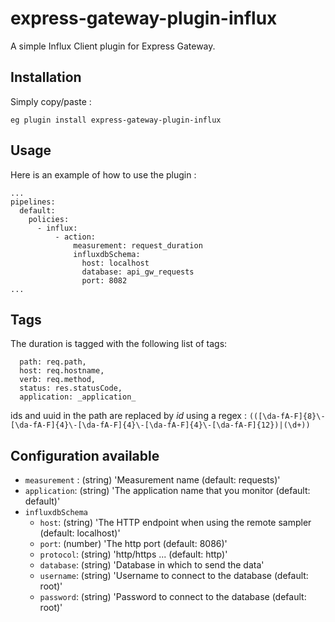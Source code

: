 # express-gateway-plugin-influx
A simple Influx Client plugin for Express Gateway.

## Installation

Simply copy/paste :

`eg plugin install express-gateway-plugin-influx`

## Usage

Here is an example of how to use the plugin :

```
...
pipelines:
  default:
    policies:
      - influx:
          - action:
              measurement: request_duration
              influxdbSchema:
                host: localhost
                database: api_gw_requests
                port: 8082
...
```
## Tags

The duration is tagged with the following list of tags:

      path: req.path,
      host: req.hostname,
      verb: req.method,
      status: res.statusCode,
      application: _application_

ids and uuid in the path are replaced by _id_ using a regex : `(([\da-fA-F]{8}\-[\da-fA-F]{4}\-[\da-fA-F]{4}\-[\da-fA-F]{4}\-[\da-fA-F]{12})|(\d+))`

## Configuration available

- `measurement` : (string) 'Measurement name (default: requests)'
- `application`: (string) 'The application name that you monitor (default: default)'
- `influxdbSchema`
    - `host`: (string) 'The HTTP endpoint when using the remote sampler (default: localhost)'
    - `port`: (number) 'The http port (default: 8086)'
    - `protocol`: (string) 'http/https ... (default: http)'
    - `database`: (string) 'Database in which to send the data'
    - `username`: (string) 'Username to connect to the database (default: root)'
    - `password`: (string) 'Password to connect to the database (default: root)'

